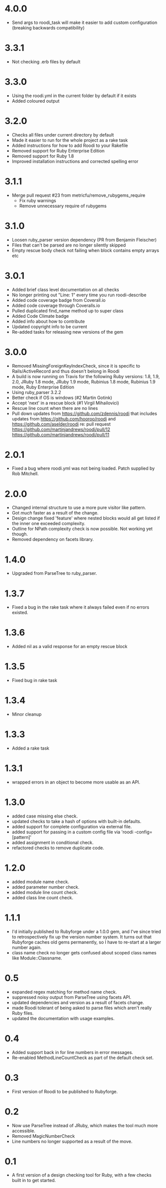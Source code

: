 # 4.0.0
* Send args to roodi_task will make it easier to add custom configuration (breaking backwards compatibility)

# 3.3.1
* Not checking .erb files by default

# 3.3.0
* Using the roodi.yml in the current folder by default if it exists
* Added coloured output

# 3.2.0
* Checks all files under current directory by default
* Made it easier to run for the whole project as a rake task
* Added instructions for how to add Roodi to your Rakefile
* Removed support for Ruby Enterprise Edition
* Removed support for Ruby 1.8
* Improved installation instructions and corrected spelling error

# 3.1.1
* Merge pull request #23 from metricfu/remove_rubygems_require
  * Fix ruby warnings
  * Remove unnecessary require of rubygems

# 3.1.0
* Loosen ruby_parser version dependency (PR from Benjamin Fleischer)
* Files that can't be parsed are no longer silently skipped
* Empty rescue body check not failing when block contains empty arrays etc

# 3.0.1

* Added brief class level documentation on all checks
* No longer printing out "Line: 1" every time you run roodi-describe
* Added code coverage badge from Coverall.io
* Added code coverage through Coveralls.io
* Pulled duplicated find_name method up to super class
* Added Code Climate badge
* Added info about how to contribute
* Updated copyright info to be current
* Re-added tasks for releasing new versions of the gem

# 3.0.0

* Removed MissingForeignKeyIndexCheck, since it is specific to Rails/ActiveRecord and thus doesn't belong in Roodi
* A build is now running on Travis for the following Ruby versions: 1.8, 1.9, 2.0, JRuby 1.8 mode, JRuby 1.9 mode, Rubinius 1.8 mode, Rubinius 1.9 mode, Ruby Enterprise Edition
* Using ruby_parser 3.2.2
* Better check if OS is windows (#2 Martin Gotink)
* Accept 'next' in a rescue block (#1 Virgil Mihailovici)
* Rescue line count when there are no lines
* Pull down updates from https://github.com/zdennis/roodi that includes updates from https://github.com/hooroo/roodi and https://github.com/aselder/roodi re: pull request https://github.com/martinjandrews/roodi/pull/12 https://github.com/martinjandrews/roodi/pull/11

# 2.0.1

* Fixed a bug where roodi.yml was not being loaded.  Patch supplied by Rob Mitchell.

# 2.0.0

* Changed internal structure to use a more pure visitor like pattern.
* Got *much* faster as a result of the change.
* Design change fixed 'feature' where nested blocks would all get listed if the inner one exceeded complexity.
* Outline for NPath complexity check is now possible.  Not working yet though.
* Removed dependency on facets library.

# 1.4.0

* Upgraded from ParseTree to ruby_parser.

# 1.3.7

* Fixed a bug in the rake task where it always failed even if no errors existed.

# 1.3.6

* Added nil as a valid response for an empty rescue block

# 1.3.5

* Fixed bug in rake task

# 1.3.4

* Minor cleanup

# 1.3.3

* Added a rake task

# 1.3.1

* wrapped errors in an object to become more usable as an API.

# 1.3.0

* added case missing else check.
* updated checks to take a hash of options with built-in defaults.
* added support for complete configuration via external file.
* added support for passing in a custom config file via 'roodi -config=<filename> [pattern]'
* added assignment in conditional check.
* refactored checks to remove duplicate code.

# 1.2.0

* added module name check.
* added parameter number check.
* added module line count check.
* added class line count check.

# 1.1.1

* I'd initially published to Rubyforge under a 1.0.0 gem, and I've since tried to retrospectively fix up the version number system.  It turns out that Rubyforge caches old gems permanently, so I have to re-start at a larger number again.
* class name check no longer gets confused about scoped class names like Module::Classname.

# 0.5

* expanded regex matching for method name check.
* suppressed noisy output from ParseTree using facets API.
* updated dependencies and version as a result of facets change.
* made Roodi tolerant of being asked to parse files which aren't really Ruby files.
* updated the documentation with usage examples.

# 0.4

* Added support back in for line numbers in error messages.
* Re-enabled MethodLineCountCheck as part of the default check set.

# 0.3

* First version of Roodi to be published to Rubyforge.

# 0.2

* Now use ParseTree instead of JRuby, which makes the tool much more accessible.
* Removed MagicNumberCheck
* Line numbers no longer supported as a result of the move.

# 0.1

* A first version of a design checking tool for Ruby, with a few checks built in to get started.

